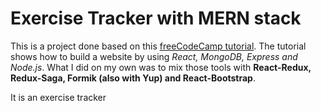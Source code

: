 # Exercise Tracker with MERN stack
This is a project done based on this [freeCodeCamp tutorial](https://www.youtube.com/watch?v=7CqJlxBYj-M). The tutorial shows how to build a website by using *React, MongoDB, Express and Node.js*. What I did on my own was to mix those tools with **React-Redux, Redux-Saga, Formik (also with Yup) and React-Bootstrap**.

It is an exercise tracker 